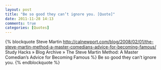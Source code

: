 ```yaml
---
layout: post
title: "Be so good they can’t ignore you. [Quote]"
date: 2011-11-28 14:13
comments: true
categories: [Quotes]
---
```

{% blockquote Steve Martin http://calnewport.com/blog/2008/02/01/the-steve-martin-method-a-master-comedians-advice-for-becoming-famous/ Study Hacks &raquo; Blog Archive &raquo; The Steve Martin Method: A Master Comedian&rsquo;s Advice for Becoming Famous %}
Be so good they can’t ignore you.
{% endblockquote %}
